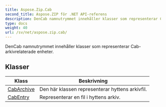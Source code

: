 ```yaml
---
title: Aspose.Zip.Cab
second_title: Aspose.ZIP för .NET API-referens
description: DenCab namnutrymmet innehåller klasser som representerar Cabarkivrelaterade enheter.
type: docs
weight: 40
url: /sv/net/aspose.zip.cab/
---
```

DenCab namnutrymmet innehåller klasser som representerar Cab-arkivrelaterade enheter.

## Klasser

| Klass | Beskrivning |
| --- | --- |
| [CabArchive](./cabarchive/) | Den här klassen representerar hyttens arkivfil. |
| [CabEntry](./cabentry/) | Representerar en fil i hyttens arkiv. |


